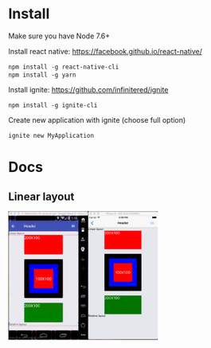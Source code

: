 # Install
Make sure you have Node 7.6+

Install react native: https://facebook.github.io/react-native/
```
npm install -g react-native-cli
npm install -g yarn
```

Install ignite: https://github.com/infinitered/ignite
```
npm install -g ignite-cli
```

Create new application with ignite (choose full option)
```
ignite new MyApplication
```

# Docs

## Linear layout
<img src="screenshots/linearlayout.png" width="300">

